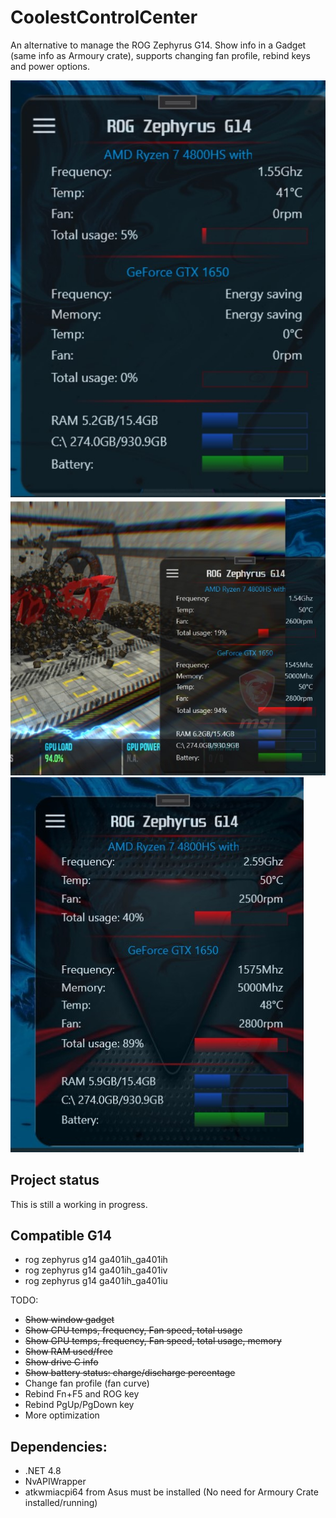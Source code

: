 # CoolestControlCenter
An alternative to manage the ROG Zephyrus G14. Show info in a Gadget (same info as Armoury crate), supports changing fan profile, rebind keys and power options.

![alt text](https://github.com/arnabau/CoolestControlCenter/blob/main/common/ccc_01.jpg)
![alt text](https://github.com/arnabau/CoolestControlCenter/blob/main/common/ccc_02.jpg)
![alt text](https://github.com/arnabau/CoolestControlCenter/blob/main/common/ccc_03.jpg)

## Project status
This is still a working in progress. 

## Compatible G14
- rog zephyrus g14 ga401ih_ga401ih
- rog zephyrus g14 ga401ih_ga401iv
- rog zephyrus g14 ga401ih_ga401iu

TODO:
- ~~Show window gadget~~
- ~~Show CPU temps, frequency, Fan speed, total usage~~
- ~~Show GPU temps, frequency, Fan speed, total usage, memory~~
- ~~Show RAM used/free~~
- ~~Show drive C info~~
- ~~Show battery status: charge/discharge percentage~~
- Change fan profile (fan curve)
- Rebind Fn+F5 and ROG key
- Rebind PgUp/PgDown key
- More optimization

## Dependencies:
- .NET 4.8
- NvAPIWrapper
- atkwmiacpi64 from Asus must be installed (No need for Armoury Crate installed/running)

